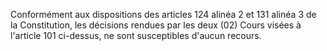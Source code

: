 Conformément aux dispositions des articles 124 alinéa 2 et 131 alinéa 3 de la Constitution, les décisions rendues par les deux (02) Cours visées à l'article 101 ci-dessus, ne sont susceptibles d'aucun recours.